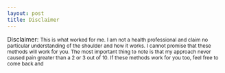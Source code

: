```yaml
---
layout: post
title: Disclaimer
---
```


 Disclaimer: <small>This is what worked for me. I am not a health professional and claim no particular understanding of the shoulder and how it works. I cannot promise that these methods will work for you. The most important thing to note is that my approach never caused pain greater than a 2 or 3 out of 10. If these methods work for you too, feel free to come back and 
 
 <!-- </small> {% include button.html text="<small>Buy me a coffee</small> ☕️" link="https://buymeacoffee.com/daviddarnes#support" color="#f68140" %}  -->